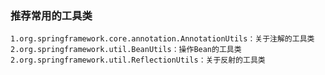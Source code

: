 ### 推荐常用的工具类

    1.org.springframework.core.annotation.AnnotationUtils：关于注解的工具类
    2.org.springframework.util.BeanUtils：操作Bean的工具类
    2.org.springframework.util.ReflectionUtils：关于反射的工具类